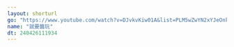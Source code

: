 ```yaml
---
layout: shorturl
go: "https://www.youtube.com/watch?v=DJvkvKiw01A&list=PLM5wZwYN2xYJeOnkU2AP3RnrFVDHNCmLB"
name: "就要醬玩"
dt: 240426111934
---
```

